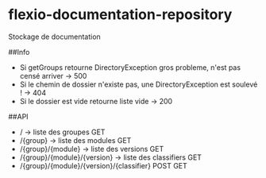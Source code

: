 # flexio-documentation-repository

Stockage de documentation

##Info
- Si getGroups retourne DirectoryException gros probleme, n'est pas censé arriver -> 500
- Si le chemin de dossier n'existe pas, une DirectoryException est soulevé ! -> 404
- Si le dossier est vide retourne liste vide -> 200

##API
- / -> liste des groupes GET
- /{group} -> liste des modules GET
- /{group}/{module} -> liste des versions GET
- /{group}/{module}/{version} -> liste des classifiers GET
- /{group}/{module}/{version}/{classifier} POST GET